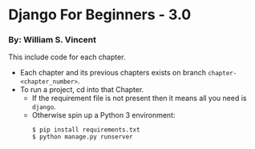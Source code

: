 # Django For Beginners - 3.0
### By: William S. Vincent

This include code for each chapter.
- Each chapter and its previous chapters exists on branch `chapter-<chapter_number>`.
- To run a project, cd into that Chapter.
  - If the requirement file is not present then it means all you need is `django`.
  - Otherwise spin up a Python 3 environment:
    ```shell
    $ pip install requirements.txt
    $ python manage.py runserver
    ```
